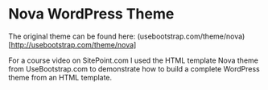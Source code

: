 # Nova WordPress Theme #

The original theme can be found here: (usebootstrap.com/theme/nova)[http://usebootstrap.com/theme/nova]

For a course video on SitePoint.com I used the HTML template Nova theme from UseBootstrap.com to 
demonstrate how to build a complete WordPress theme from an HTML template.